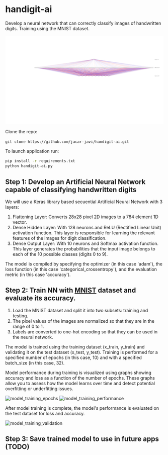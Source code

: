 # handigit-ai
Develop a neural network that can correctly classify images of handwritten digits. Training using the MNIST dataset.

![Handigit Neural Network](neural_network.svg)

Clone the repo:

`git clone https://github.com/jacar-javi/handigit-ai.git`

To launch application run:

```bash
pip install -r requirements.txt
python handigit-ai.py
```

## Step 1: Develop an Artificial Neural Network capable of classifying handwritten digits

We will use a Keras library based secuential Artificial Neural Network with 3 layers:

1. Flattening Layer: Converts 28x28 pixel 2D images to a 784 element 1D vector.
2. Dense Hidden Layer: With 128 neurons and ReLU (Rectified Linear Unit) activation function. This layer is responsible for learning the relevant features of the images for digit classification.
3. Dense Output Layer: With 10 neurons and Softmax activation function. This layer generates the probabilities that the input image belongs to each of the 10 possible classes (digits 0 to 9).

The model is compiled by specifying the optimizer (in this case 'adam'), the loss function (in this case 'categorical_crossentropy'), and the evaluation metric (in this case 'accuracy').


## Step 2: Train NN with [MNIST](http://yann.lecun.com/exdb/mnist/) dataset and evaluate its accuracy.

1. Load the MNIST dataset and split it into two subsets: training and testing. 
2. The pixel values of the images are normalized so that they are in the range of 0 to 1. 
3. Labels are converted to one-hot encoding so that they can be used in the neural network.

The model is trained using the training dataset (x_train, y_train) and validating it on the test dataset (x_test, y_test). Training is performed for a specified number of epochs (in this case, 10) and with a specified batch_size (in this case, 32).

Model performance during training is visualized using graphs showing accuracy and loss as a function of the number of epochs. These graphs allow you to assess how the model learns over time and detect potential overfitting or underfitting issues.

<img width="739" alt="model_training_epochs" src="https://user-images.githubusercontent.com/17501624/233156514-70ec0c53-937c-4255-907c-cc6453e96bb0.png">

<img width="775" alt="model_training_performance" src="https://user-images.githubusercontent.com/17501624/233157813-4455c1d6-0704-4b7a-bb2c-ffe8592073cd.png">


After model training is complete, the model's performance is evaluated on the test dataset for loss and accuracy.

<img width="204" alt="model_training_validation" src="https://user-images.githubusercontent.com/17501624/233157293-6eb792ec-f4ce-48f7-96b5-e997a8262254.png">




## Step 3: Save trained model to use in future apps (TODO)

